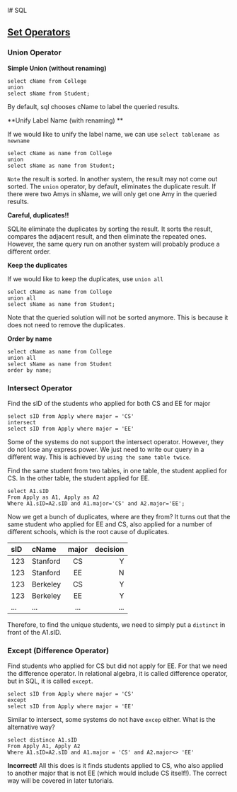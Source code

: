 l# SQL
## [Set Operators](https://class.stanford.edu/courses/Engineering/db/2014_1/courseware/ch-sql/seq-vid-table_variables_and_set_operators/)
### Union Operator

**Simple Union (without renaming)**
```{sql,echo=F}
select cName from College
union 
select sName from Student;
```
By default, sql chooses cName to label the queried results. 

**Unify Label Name (with renaming) **
 
If we would like to unify the label name, we can use ```select tablename as newname```
```{sql,echo=F}
select cName as name from College
union 
select sName as name from Student;
```
```Note``` the result is sorted. In another system, the result may not come out sorted. 
The ```union``` operator, by default, eliminates the duplicate result. If there were two Amys in sName, we will only get one Amy in the queried results.

**Careful, duplicates!!**

SQLite eliminate the duplicates by sorting the result. It sorts the result, compares the adjacent result, and then eliminate the repeated ones. However, the same query run on another system will probably produce a different order.

**Keep the duplicates**

If we would like to keep the duplicates, use ```union all```
```{sql,echo=F}
select cName as name from College
union all
select sName as name from Student;
```

Note that the queried solution will not be sorted anymore. This is because it does not need to remove the duplicates.

**Order by name**
```{sql,echo=F}
select cName as name from College
union all
select sName as name from Student
order by name;
```


### Intersect Operator

Find the sID of the students who applied for both CS and EE for major
```{sql,echo=F}
select sID from Apply where major = 'CS'
intersect
select sID from Apply where major = 'EE'
```

Some of the systems do not support the intersect operator. However, they do not lose any express power. We just need to write our query in a different way. This is achieved by ```using the same table twice```.

Find the same student from two tables, in one table, the student applied for CS. In the other table, the student applied for EE.
```{sql,echo=F}
select A1.sID
From Apply as A1, Apply as A2
Where A1.sID=A2.sID and A1.major='CS' and A2.major='EE';
```
Now we get a bunch of duplicates, where are they from?
It turns out that the same student who applied for EE and CS, also applied for a number of different schools, which is the root cause of duplicates. 

|sID  |cName | major | decision  | 
|:--- |:---- |:----:| ----:|
|123| Stanford |CS | Y  |
|123| Stanford |EE | N  |
|123| Berkeley |CS | Y  |
|123| Berkeley |EE | Y  |
|...| ... |... | ...  |

Therefore, to find the unique students, we need to simply put a ```distinct``` in front of the A1.sID.

### Except (Difference Operator)
Find students who applied for CS but did not apply for EE. For that we need the difference operator. In relational algebra, it is called difference operator, but in SQL, it is called ```except```.

```{sql,echo=F}
select sID from Apply where major = 'CS'
except
select sID from Apply where major = 'EE'
```

Similar to intersect, some systems do not have ```excep``` either. What is the alternative way?

```{sql,echo=F}
select distince A1.sID
From Apply A1, Apply A2
Where A1.sID=A2.sID and A1.major = 'CS' and A2.major<> 'EE'
```

**Incorrect!** All this does is it finds students applied to CS, who also applied to another major that is not EE (which would include CS itself!). The correct way will be covered in later tutorials.